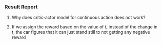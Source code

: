 ### Result Report
1. Why does critic-actor model for continuous action does not work?

2. If we assign the reward based on the value of t, instead of the change in t, the car figures that it can just stand still to not getting any negative reward


